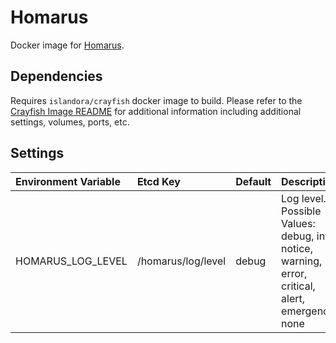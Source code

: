 # Homarus

Docker image for [Homarus].

## Dependencies

Requires `islandora/crayfish` docker image to build. Please refer to the
[Crayfish Image README](../crayfish/README.md) for additional information including
additional settings, volumes, ports, etc.

## Settings

| Environment Variable | Etcd Key           | Default | Description                                                                                       |
| :------------------- | :----------------- | :------ | :------------------------------------------------------------------------------------------------ |
| HOMARUS_LOG_LEVEL    | /homarus/log/level | debug   | Log level. Possible Values: debug, info, notice, warning, error, critical, alert, emergency, none |

[Homarus]: https://github.com/Islandora/Crayfish/tree/master/Homarus
